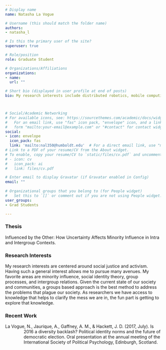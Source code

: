 ```yaml
---
# Display name
name: Natasha La Vogue

# Username (this should match the folder name)
authors:
- natasha_l

# Is this the primary user of the site?
superuser: true

# Role/position
role: Graduate Student

# Organizations/Affiliations
organizations:
- name:
  url: ""

# Short bio (displayed in user profile at end of posts)
bio: My research interests include distributed robotics, mobile computing and programmable matter.



# Social/Academic Networking
# For available icons, see: https://sourcethemes.com/academic/docs/widgets/#icons
#   For an email link, use "fas" icon pack, "envelope" icon, and a link in the
#   form "mailto:your-email@example.com" or "#contact" for contact widget.
social:
- icon: envelope
  icon_pack: fas
  link: 'mailto:nal350@humboldt.edu'  # For a direct email link, use "mailto:test@example.org".
# Link to a PDF of your resume/CV from the About widget.
# To enable, copy your resume/CV to `static/files/cv.pdf` and uncomment the lines below.  
# - icon: cv
#   icon_pack: ai
#   link: files/cv.pdf

# Enter email to display Gravatar (if Gravatar enabled in Config)
email: ""
  
# Organizational groups that you belong to (for People widget)
#   Set this to `[]` or comment out if you are not using People widget.  
user_groups:
- Grad Students

---
```


<h3>Thesis</h3>
Influenced by the Other: How Uncertainty Affects Minority Influence in Intra and Intergroup Contexts.

<h3>Research Interests</h3>
My research interests are centered around social justice and activism. Having such a general interest allows me to pursue many avenues. My favorite areas are minority influence, social identity theory, group processes, and intergroup relations. Given the current state of our society and communities, a groups based approach is the best method to address the problems that plague our society. As researchers we have access to knowledge that helps to clarify the mess we are in, the fun part is getting to explore that knowledge.

<h3>Recent Work</h3>
<p style="margin-left: 60px; text-indent: -60px;">La Vogue, N., Jaurique, A., Gaffney, A. M., & Hackett, J. D. (2017, July). Is 2016 a diversity backlash? Political identity norms and the future of democratic election. Oral presentation at the annual meeting of the International Society of Political Psychology, Edinburgh, Scotland.</p>
